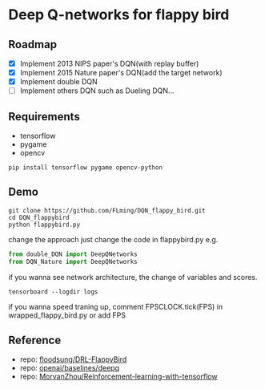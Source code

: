 # Deep Q-networks for flappy bird
## Roadmap
- [x] Implement 2013 NIPS paper's DQN(with replay buffer)
- [x] Implement 2015 Nature paper's DQN(add the target network)
- [x] Implement double DQN
- [ ] Implement others DQN such as Dueling DQN...
## Requirements
- tensorflow
- pygame
- opencv
``` shell
pip install tensorflow pygame opencv-python
```
## Demo
``` shell
git clone https://github.com/FLming/DQN_flappy_bird.git
cd DQN_flappybird
python flappybird.py
```
change the approach just change the code in flappybird.py e.g.
``` python
from double_DQN import DeepQNetworks 
from DQN_Nature import DeepQNetworks
```
if you wanna see network architecture, the change of variables and scores.
``` shell
tensorboard --logdir logs
```
if you wanna speed traning up, comment FPSCLOCK.tick(FPS) in wrapped_flappy_bird.py or add FPS
## Reference
- repo: [floodsung/DRL-FlappyBird](https://github.com/floodsung/DRL-FlappyBird)
- repo: [openai/baselines/deepq](https://github.com/openai/baselines/tree/master/baselines/deepq)
- repo: [MorvanZhou/Reinforcement-learning-with-tensorflow](https://github.com/MorvanZhou/Reinforcement-learning-with-tensorflow)